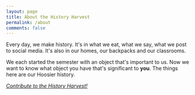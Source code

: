 ```yaml
---
layout: page
title: About the History Harvest
permalink: /about
comments: false
---
```


Every day, we make history. It's in what we eat, what we say, what we post to social media. It's also in our homes, our backpacks and our classrooms.

We each started the semester with an object that's important to us. Now we want to know what object you have that's significant to **you**. The things here are our Hoosier history.

*[Contribute to the History Harvest!](https://docs.google.com/forms/d/e/1FAIpQLScnAh6QqC09MJleFKIM7MMxayxLX2HFWQAoQvzNXnpdD8vU4w/viewform?usp=sf_link)*